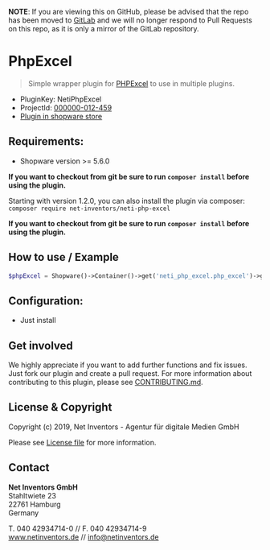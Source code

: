 **NOTE**: If you are viewing this on GitHub, please be advised that the repo has been moved to [GitLab](https://gitlab.netinventors.de/shopware/labs/NetiPhpExcel) and we will no longer respond to Pull Requests on this repo, as it is only a mirror of the GitLab repository.


# PhpExcel
> Simple wrapper plugin for [PHPExcel](https://github.com/PHPOffice/PHPExcel) to use in multiple plugins.

* PluginKey: NetiPhpExcel
* ProjectId: [000000-012-459](https://redmine.netinventors.de/projects/000000-012-459/)
* [Plugin in shopware store](http://store.shopware.com/detail/index/sArticle/163296)

## Requirements:
* Shopware version >= 5.6.0

**If you want to checkout from git be sure to run `composer install` before using the plugin.**

Starting with version 1.2.0, you can also install the plugin via composer:
`composer require net-inventors/neti-php-excel`

**If you want to checkout from git be sure to run `composer install` before using the plugin.**

## How to use / Example
```php
$phpExcel = Shopware()->Container()->get('neti_php_excel.php_excel')->getPhpExcel();
```

## Configuration:
* Just install

## Get involved 
We highly appreciate if you want to add further functions and fix issues. Just fork our plugin and create a pull request.
For more information about contributing to this plugin, please see [CONTRIBUTING.md](CONTRIBUTING.md).

## License & Copyright
Copyright (c) 2019, Net Inventors - Agentur für digitale Medien GmbH

Please see [License file](LICENSE) for more information.

## Contact
**Net Inventors GmbH**  
Stahltwiete 23  
22761 Hamburg  
Germany  

T. 040 42934714-0 // F. 040 42934714-9  
www.netinventors.de // info@netinventors.de 
